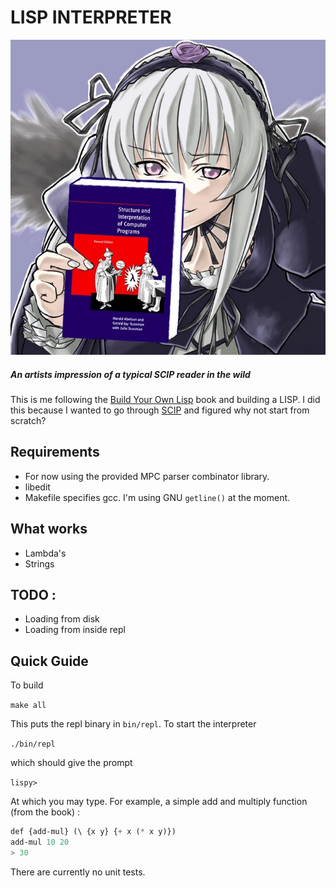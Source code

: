 # LISP INTERPRETER

![*An artists impression of a typical SCIP reader*](doc/scip-lord.jpeg)
##### *An artists impression of a typical SCIP reader in the wild*

This is me following the [Build Your Own Lisp](http://www.buildyourownlisp.com/) book and building a LISP. I did this because I wanted to go through 
[SCIP](https://mitpress.mit.edu/sites/default/files/sicp/full-text/book/book.html) and figured why not start from scratch?


## Requirements 
- For now using the provided MPC parser combinator library.
- libedit
- Makefile specifies gcc. I'm using GNU `getline()` at the moment.

## What works 
- Lambda's
- Strings

## TODO :
- Loading from disk 
- Loading from inside repl

## Quick Guide 
To build 

`make all`

This puts the repl binary in `bin/repl`. To start the interpreter 

`./bin/repl`

which should give the prompt 

`lispy>` 

At which you may type. For example, a simple add and multiply function (from the book) :

``` lisp
def {add-mul} (\ {x y} {+ x (* x y)})
add-mul 10 20
> 30
```

There are currently no unit tests. 
